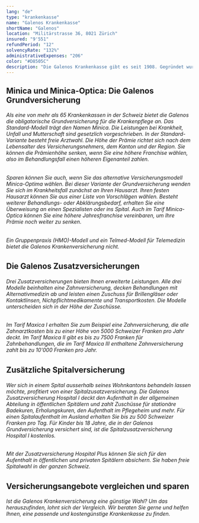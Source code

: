 ```yaml
---
lang: "de"
type: "krankenkasse"
name: "Galenos Krankenkasse"
shortName: "Galenos"
location: "Militärstrasse 36, 8021 Zürich"
insured: "9'551"
refundPeriod: "12"
solvencyRate: "132%"
administrativeExpenses: "206"
color: "#D8505C"
description: "Die Galenos Krankenkasse gibt es seit 1908. Gegründet wurde der Versicherer von Mitgliedern des Schweizerischen Technischen Verbandes STV. Im Jahr 1995 erfolgte die Öffnung für alle Schweizer, seitdem kann jeder Eidgenosse Mitglied der Krankenkasse werden. Seit Oktober 2018 gehört das Unternehmen zur Visana-Gruppe. Derzeit haben rund 12'000 Personen eine Grundversicherung bei dem Krankenversicherer mit Hauptsitz in Zürich abgeschlossen, 7'000 Personen haben sich für eine Zusatzversicherung entschieden. Der Versicherer nimmt jährlich Prämien von rund 68 Millionen Schweizer Franken ein, davon entfallen 53 Millionen Franken auf die Grundversicherung. Verschaffen Sie sich hier einen Überblick über das Angebot der Galenos Krankenversicherung und vergleichen Sie Leistungen und Prämien."
---
```


## Minica und Minica-Optica: Die Galenos Grundversicherung

###### Als eine von mehr als 65 Krankenkassen in der Schweiz bietet die Galenos die obligatorische Grundversicherung für die Krankenpflege an. Das Standard-Modell trägt den Namen Minica. Die Leistungen bei Krankheit, Unfall und Mutterschaft sind gesetzlich vorgeschrieben. In der Standard-Variante besteht freie Arztwahl. Die Höhe der Prämie richtet sich nach dem Lebensalter des Versicherungsnehmers, dem Kanton und der Region. Sie können die Prämienhöhe senken, wenn Sie eine höhere Franchise wählen, also im Behandlungsfall einen höheren Eigenanteil zahlen.

###### Sparen können Sie auch, wenn Sie das alternative Versicherungsmodell Minica-Optima wählen. Bei dieser Variante der Grundversicherung wenden Sie sich im Krankheitsfall zunächst an Ihren Hausarzt. Ihren festen Hausarzt können Sie aus einer Liste von Vorschlägen wählen. Besteht weiterer Behandlungs- oder Abklärungsbedarf, erhalten Sie eine Überweisung an einen Spezialisten oder ins Spital. Auch im Tarif Minica-Optica können Sie eine höhere Jahresfranchise vereinbaren, um Ihre Prämie noch weiter zu senken.

###### Ein Gruppenpraxis (HMO)-Modell und ein Telmed-Modell für Telemedizin bietet die Galenos Krankenversicherung nicht.

## Die Galenos Zusatzversicherungen

###### Drei Zusatzversicherungen bieten Ihnen erweiterte Leistungen. Alle drei Modelle beinhalten eine Zahnversicherung, decken Behandlungen mit Alternativmedizin ab und leisten einen Zuschuss für Brillengläser oder Kontaktlinsen, Nichpflichtmedikamente und Transportkosten. Die Modelle unterscheiden sich in der Höhe der Zuschüsse.

###### Im Tarif Maxica I erhalten Sie zum Beispiel eine Zahnversicherung, die alle Zahnarztkosten bis zu einer Höhe von 5000 Schweizer Franken pro Jahr deckt. Im Tarif Maxica II gibt es bis zu 7500 Franken für Zahnbehandlungen, die im Tarif Maxica III enthaltene Zahnversicherung zahlt bis zu 10'000 Franken pro Jahr.

## Zusätzliche Spitalversicherung

###### Wer sich in einem Spital ausserhalb seines Wohnkantons behandeln lassen möchte, profitiert von einer Spitalzusatzversicherung. Die Galenos Zusatzversicherung Hospital I deckt den Aufenthalt in der allgemeinen Abteilung in öffentlichen Spitälern und zahlt Zuschüsse für stationäre Badekuren, Erholungskuren, den Aufenthalt im Pflegeheim und mehr. Für einen Spitalaufenthalt im Ausland erhalten Sie bis zu 500 Schweizer Franken pro Tag. Für Kinder bis 18 Jahre, die in der Galenos Grundversicherung versichert sind, ist die Spitalzusatzversicherung Hospital I kostenlos.

###### Mit der Zusatzversicherung Hospital Plus können Sie sich für den Aufenthalt in öffentlichen und privaten Spitälern absichern. Sie haben freie Spitalwahl in der ganzen Schweiz.

## Versicherungsangebote vergleichen und sparen

###### Ist die Galenos Krankenversicherung eine günstige Wahl? Um das herauszufinden, lohnt sich der Vergleich. Wir beraten Sie gerne und helfen Ihnen, eine passende und kostengünstige Krankenkasse zu finden.
